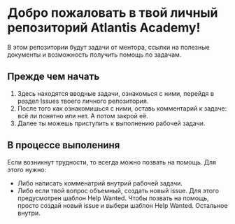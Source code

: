 # Добро пожаловать в твой личный репозиторий Atlantis Academy! 

В этом репозитории будут задачи от ментора, ссылки на полезные документы и возможность получить помощь по задачам. 

## Прежде чем начать

1. Здесь находятся вводные задачи, ознакомься с ними, перейдя в раздел Issues твоего личного репозитория.
2. После того как ознакомишься с ними, оставь комментарий к задаче: всё ли понятно или нет. А потом закрой её.
3. Далее ты можешь приступить к выполнению рабочей задачи. 


## В процессе выполениня 

Если возникнут трудности, то всегда можно позвать на помощь. Для этого нужно: 

- Либо написать комменатрий внутрий рабочей задачи.
- Либо если твой вопрос объемный, создать новый issue. Для этого предусмотрен шаблон Help Wanted. Чтобы позвать на помощь, просто создай новый issue и выбери шаблон Help Wanted. Остальное внутри.
